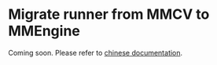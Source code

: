 # Migrate runner from MMCV to MMEngine

Coming soon. Please refer to [chinese documentation](https://mmengine.readthedocs.io/zh_CN/latest/migration/runner.html).
